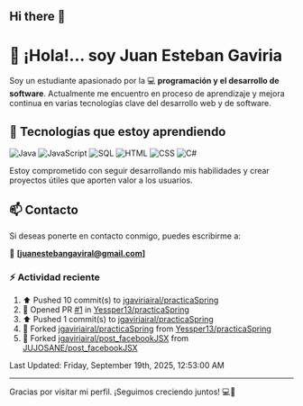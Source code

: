 ## Hi there 👋

# 👋 ¡Hola!... soy Juan Esteban Gaviria 

Soy un estudiante apasionado por la 
:computer: **programación y el desarrollo de software**. 
Actualmente me encuentro en proceso de aprendizaje y mejora continua en varias tecnologías clave del desarrollo web y de software.

## 🚀 Tecnologías que estoy aprendiendo

<p align="left">
  <img src="https://img.shields.io/badge/Java-007396?style=for-the-badge&logo=java&logoColor=white" alt="Java" />
  <img src="https://img.shields.io/badge/JavaScript-F7DF1E?style=for-the-badge&logo=javascript&logoColor=black" alt="JavaScript" />
  <img src="https://img.shields.io/badge/SQL-4479A1?style=for-the-badge&logo=postgresql&logoColor=white" alt="SQL" />
  <img src="https://img.shields.io/badge/HTML5-E34F26?style=for-the-badge&logo=html5&logoColor=white" alt="HTML" />
  <img src="https://img.shields.io/badge/CSS3-1572B6?style=for-the-badge&logo=css3&logoColor=white" alt="CSS" />
  <img src="https://img.shields.io/badge/C%23-239120?style=for-the-badge&logo=c-sharp&logoColor=white" alt="C#" />
</p>

Estoy comprometido con seguir desarrollando mis habilidades y crear proyectos útiles que aporten valor a los usuarios.

## 📫 Contacto

Si deseas ponerte en contacto conmigo, puedes escribirme a:

📧 **[juanestebangaviral@gmail.com]**


### :zap: Actividad reciente
<!--RECENT_ACTIVITY:start-->
1. ⬆️ Pushed 10 commit(s) to [jgaviriairal/practicaSpring](https://github.com/jgaviriairal/practicaSpring)<br>
2. 💪 Opened PR [#1](https://github.com/Yessper13/practicaSpring/pull/1) in [Yessper13/practicaSpring](https://github.com/Yessper13/practicaSpring)<br>
3. ⬆️ Pushed 1 commit(s) to [jgaviriairal/practicaSpring](https://github.com/jgaviriairal/practicaSpring)<br>
4. 🔱 Forked [jgaviriairal/practicaSpring](https://github.com/jgaviriairal/practicaSpring) from [Yessper13/practicaSpring](https://github.com/Yessper13/practicaSpring)<br>
5. 🔱 Forked [jgaviriairal/post_facebookJSX](https://github.com/jgaviriairal/post_facebookJSX) from [JUJOSANE/post_facebookJSX](https://github.com/JUJOSANE/post_facebookJSX)<br>
<!--RECENT_ACTIVITY:end-->

<!--RECENT_ACTIVITY:last_update-->
Last Updated: Friday, September 19th, 2025, 12:53:00 AM
<!--RECENT_ACTIVITY:last_update_end-->

---

Gracias por visitar mi perfil. ¡Seguimos creciendo juntos! 💻🌱
